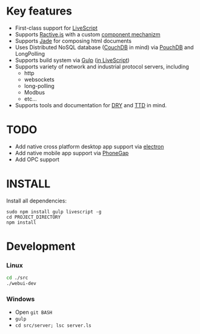 # Key features 

* First-class support for [LiveScript](http://livescript.net)
* Supports [Ractive.js](http://ractivejs.com) with a custom [component mechanizm](./src/client/components)
* Supports [Jade](http://jade-lang.com) for composing html documents
* Uses Distributed NoSQL database ([CouchDB](http://couchdb.apache.org/) in mind) via [PouchDB](http://pouchdb.com) and LongPolling
* Supports build system via [Gulp](http://gulpjs.com) ([in LiveScript](./gulpfile.ls))
* Supports variety of network and industrial protocol servers, including 
    * http
    * websockets
    * long-polling
    * Modbus 
    * etc... 
* Supports tools and documentation for [DRY](https://en.wikipedia.org/wiki/Don't_repeat_yourself) and [TTD](https://en.wikipedia.org/wiki/Test-driven_development) in mind. 
 
# TODO

* Add native cross platform desktop app support via [electron](http://electron.atom.io/)
* Add native mobile app support via [PhoneGap](http://phonegap.com/)
* Add OPC support 

# INSTALL

Install all dependencies:

    sudo npm install gulp livescript -g
    cd PROJECT_DIRECTORY
    npm install

# Development 

### Linux

```bash 
cd ./src
./webui-dev 
```

### Windows 

* Open `git BASH`
* `gulp`
* `cd src/server; lsc server.ls`
